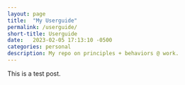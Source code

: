 ```yaml
---
layout: page
title:  "My Userguide"
permalink: /userguide/
short-title: Userguide
date:   2023-02-05 17:13:10 -0500
categories: personal
description: My repo on principles + behaviors @ work.
---
```

This is a test post.
